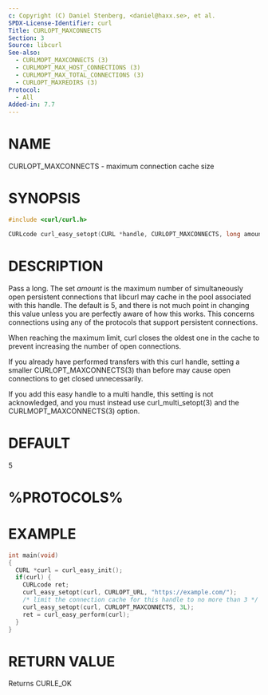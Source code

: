 ```yaml
---
c: Copyright (C) Daniel Stenberg, <daniel@haxx.se>, et al.
SPDX-License-Identifier: curl
Title: CURLOPT_MAXCONNECTS
Section: 3
Source: libcurl
See-also:
  - CURLMOPT_MAXCONNECTS (3)
  - CURLMOPT_MAX_HOST_CONNECTIONS (3)
  - CURLMOPT_MAX_TOTAL_CONNECTIONS (3)
  - CURLOPT_MAXREDIRS (3)
Protocol:
  - All
Added-in: 7.7
---
```


# NAME

CURLOPT_MAXCONNECTS - maximum connection cache size

# SYNOPSIS

~~~c
#include <curl/curl.h>

CURLcode curl_easy_setopt(CURL *handle, CURLOPT_MAXCONNECTS, long amount);
~~~

# DESCRIPTION

Pass a long. The set *amount* is the maximum number of simultaneously open
persistent connections that libcurl may cache in the pool associated with this
handle. The default is 5, and there is not much point in changing this value
unless you are perfectly aware of how this works. This concerns connections
using any of the protocols that support persistent connections.

When reaching the maximum limit, curl closes the oldest one in the cache to
prevent increasing the number of open connections.

If you already have performed transfers with this curl handle, setting a
smaller CURLOPT_MAXCONNECTS(3) than before may cause open connections to
get closed unnecessarily.

If you add this easy handle to a multi handle, this setting is not
acknowledged, and you must instead use curl_multi_setopt(3) and the
CURLMOPT_MAXCONNECTS(3) option.

# DEFAULT

5

# %PROTOCOLS%

# EXAMPLE

~~~c
int main(void)
{
  CURL *curl = curl_easy_init();
  if(curl) {
    CURLcode ret;
    curl_easy_setopt(curl, CURLOPT_URL, "https://example.com/");
    /* limit the connection cache for this handle to no more than 3 */
    curl_easy_setopt(curl, CURLOPT_MAXCONNECTS, 3L);
    ret = curl_easy_perform(curl);
  }
}
~~~

# RETURN VALUE

Returns CURLE_OK
